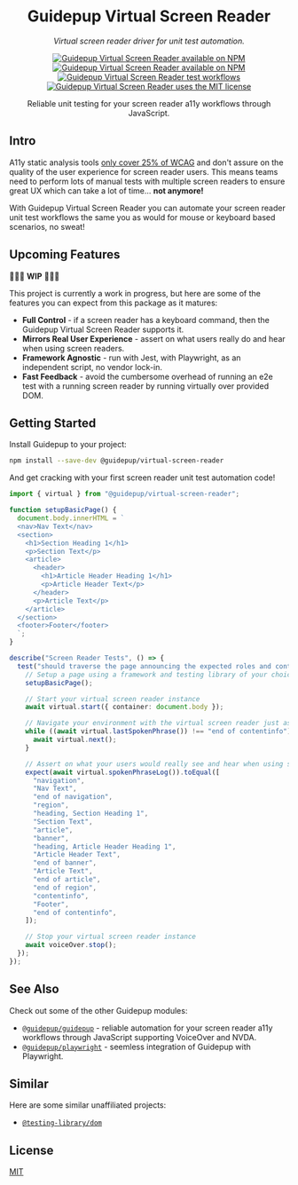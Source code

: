 <h1 align="center">Guidepup Virtual Screen Reader</h1>
<p align="center">
  <i>Virtual screen reader driver for unit test automation.</i>
</p>
<p align="center">
  <a href="https://www.npmjs.com/package/@guidepup/virtual-screen-reader"><img alt="Guidepup Virtual Screen Reader available on NPM" src="https://img.shields.io/npm/v/@guidepup/virtual-screen-reader" /></a>
  <a href="https://www.npmjs.com/package/@guidepup/virtual-screen-reader"><img alt="Guidepup Virtual Screen Reader available on NPM" src="https://img.shields.io/npm/dt/@guidepup/virtual-screen-reader"></a>
  <a href="https://github.com/guidepup/virtual-screen-reader/actions/workflows/test.yml"><img alt="Guidepup Virtual Screen Reader test workflows" src="https://github.com/guidepup/virtual-screen-reader/workflows/Test/badge.svg" /></a>
  <a href="https://github.com/guidepup/virtual-screen-reader/blob/main/LICENSE"><img alt="Guidepup Virtual Screen Reader uses the MIT license" src="https://img.shields.io/github/license/guidepup/virtual-screen-reader" /></a>
</p>
<p align="center">
  Reliable unit testing for your screen reader a11y workflows through JavaScript.
</p>

## Intro

A11y static analysis tools [only cover 25% of WCAG](https://karlgroves.com/web-accessibility-testing-what-can-be-tested-and-how/) and don't assure on the quality of the user experience for screen reader users. This means teams need to perform lots of manual tests with multiple screen readers to ensure great UX which can take a lot of time... **not anymore!**

With Guidepup Virtual Screen Reader you can automate your screen reader unit test workflows the same you as would for mouse or keyboard based scenarios, no sweat!

## Upcoming Features

🚧🚧🚧 **WIP** 🚧🚧🚧

This project is currently a work in progress, but here are some of the features you can expect from this package as it matures:

- **Full Control** - if a screen reader has a keyboard command, then the Guidepup Virtual Screen Reader supports it.
- **Mirrors Real User Experience** - assert on what users really do and hear when using screen readers.
- **Framework Agnostic** - run with Jest, with Playwright, as an independent script, no vendor lock-in.
- **Fast Feedback** - avoid the cumbersome overhead of running an e2e test with a running screen reader by running virtually over provided DOM.

## Getting Started

Install Guidepup to your project:

```bash
npm install --save-dev @guidepup/virtual-screen-reader
```

And get cracking with your first screen reader unit test automation code!

```ts
import { virtual } from "@guidepup/virtual-screen-reader";

function setupBasicPage() {
  document.body.innerHTML = `
  <nav>Nav Text</nav>
  <section>
    <h1>Section Heading 1</h1>
    <p>Section Text</p>
    <article>
      <header>
        <h1>Article Header Heading 1</h1>
        <p>Article Header Text</p>
      </header>
      <p>Article Text</p>
    </article> 
  </section>
  <footer>Footer</footer>
  `;
}

describe("Screen Reader Tests", () => {
  test("should traverse the page announcing the expected roles and content", () => {
    // Setup a page using a framework and testing library of your choice
    setupBasicPage();

    // Start your virtual screen reader instance
    await virtual.start({ container: document.body });

    // Navigate your environment with the virtual screen reader just as your users would
    while ((await virtual.lastSpokenPhrase()) !== "end of contentinfo") {
      await virtual.next();
    }

    // Assert on what your users would really see and hear when using screen readers
    expect(await virtual.spokenPhraseLog()).toEqual([
      "navigation",
      "Nav Text",
      "end of navigation",
      "region",
      "heading, Section Heading 1",
      "Section Text",
      "article",
      "banner",
      "heading, Article Header Heading 1",
      "Article Header Text",
      "end of banner",
      "Article Text",
      "end of article",
      "end of region",
      "contentinfo",
      "Footer",
      "end of contentinfo",
    ]);

    // Stop your virtual screen reader instance
    await voiceOver.stop();
  });
});
```

## See Also

Check out some of the other Guidepup modules:

- [`@guidepup/guidepup`](https://github.com/guidepup/guidepup/) - reliable automation for your screen reader a11y workflows through JavaScript supporting VoiceOver and NVDA.
- [`@guidepup/playwright`](https://github.com/guidepup/guidepup-playwright/) - seemless integration of Guidepup with Playwright.

## Similar

Here are some similar unaffiliated projects:

- [`@testing-library/dom`](https://testing-library.com/docs/dom-testing-library/intro)

## License

[MIT](https://github.com/guidepup/guidepup/blob/main/LICENSE)

